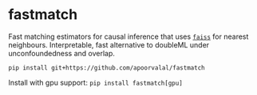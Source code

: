 # fastmatch

Fast matching estimators for causal inference that uses [`faiss`](https://github.com/facebookresearch/faiss) for nearest neighbours. Interpretable, fast alternative to doubleML under unconfoundedness and overlap.

```
pip install git+https://github.com/apoorvalal/fastmatch
```

Install with gpu support: `pip install fastmatch[gpu]`

